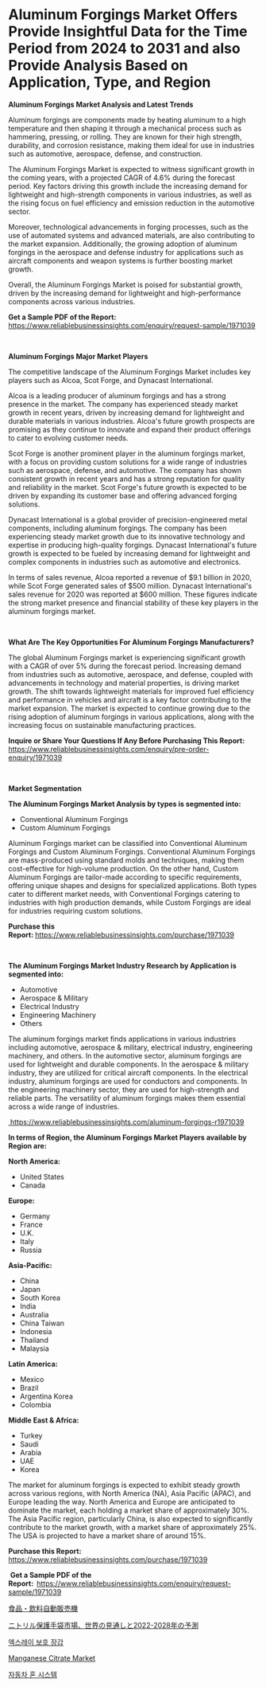 <p><h1>Aluminum Forgings Market Offers Provide Insightful Data for the Time Period from 2024 to 2031 and also Provide Analysis Based on Application, Type, and Region</h1></p><p><strong>Aluminum Forgings Market Analysis and Latest Trends</strong></p>
<p><p>Aluminum forgings are components made by heating aluminum to a high temperature and then shaping it through a mechanical process such as hammering, pressing, or rolling. They are known for their high strength, durability, and corrosion resistance, making them ideal for use in industries such as automotive, aerospace, defense, and construction.</p><p>The Aluminum Forgings Market is expected to witness significant growth in the coming years, with a projected CAGR of 4.6% during the forecast period. Key factors driving this growth include the increasing demand for lightweight and high-strength components in various industries, as well as the rising focus on fuel efficiency and emission reduction in the automotive sector.</p><p>Moreover, technological advancements in forging processes, such as the use of automated systems and advanced materials, are also contributing to the market expansion. Additionally, the growing adoption of aluminum forgings in the aerospace and defense industry for applications such as aircraft components and weapon systems is further boosting market growth.</p><p>Overall, the Aluminum Forgings Market is poised for substantial growth, driven by the increasing demand for lightweight and high-performance components across various industries.</p></p>
<p><strong>Get a Sample PDF of the Report:&nbsp;</strong> <a href="https://www.reliablebusinessinsights.com/enquiry/request-sample/1971039">https://www.reliablebusinessinsights.com/enquiry/request-sample/1971039</a></p>
<p>&nbsp;</p>
<p><strong>Aluminum Forgings Major Market Players</strong></p>
<p><p>The competitive landscape of the Aluminum Forgings Market includes key players such as Alcoa, Scot Forge, and Dynacast International. </p><p>Alcoa is a leading producer of aluminum forgings and has a strong presence in the market. The company has experienced steady market growth in recent years, driven by increasing demand for lightweight and durable materials in various industries. Alcoa's future growth prospects are promising as they continue to innovate and expand their product offerings to cater to evolving customer needs.</p><p>Scot Forge is another prominent player in the aluminum forgings market, with a focus on providing custom solutions for a wide range of industries such as aerospace, defense, and automotive. The company has shown consistent growth in recent years and has a strong reputation for quality and reliability in the market. Scot Forge's future growth is expected to be driven by expanding its customer base and offering advanced forging solutions.</p><p>Dynacast International is a global provider of precision-engineered metal components, including aluminum forgings. The company has been experiencing steady market growth due to its innovative technology and expertise in producing high-quality forgings. Dynacast International's future growth is expected to be fueled by increasing demand for lightweight and complex components in industries such as automotive and electronics.</p><p>In terms of sales revenue, Alcoa reported a revenue of $9.1 billion in 2020, while Scot Forge generated sales of $500 million. Dynacast International's sales revenue for 2020 was reported at $600 million. These figures indicate the strong market presence and financial stability of these key players in the aluminum forgings market.</p></p>
<p>&nbsp;</p>
<p><strong>What Are The Key Opportunities For Aluminum Forgings Manufacturers?</strong></p>
<p><p>The global Aluminum Forgings market is experiencing significant growth with a CAGR of over 5% during the forecast period. Increasing demand from industries such as automotive, aerospace, and defense, coupled with advancements in technology and material properties, is driving market growth. The shift towards lightweight materials for improved fuel efficiency and performance in vehicles and aircraft is a key factor contributing to the market expansion. The market is expected to continue growing due to the rising adoption of aluminum forgings in various applications, along with the increasing focus on sustainable manufacturing practices.</p></p>
<p><strong>Inquire or Share Your Questions If Any Before Purchasing This Report:</strong> <a href="https://www.reliablebusinessinsights.com/enquiry/pre-order-enquiry/1971039">https://www.reliablebusinessinsights.com/enquiry/pre-order-enquiry/1971039</a></p>
<p>&nbsp;</p>
<p><strong>Market Segmentation</strong></p>
<p><strong>The Aluminum Forgings Market Analysis by types is segmented into:</strong></p>
<p><ul><li>Conventional Aluminum Forgings</li><li>Custom Aluminum Forgings</li></ul></p>
<p><p>Aluminum Forgings market can be classified into Conventional Aluminum Forgings and Custom Aluminum Forgings. Conventional Aluminum Forgings are mass-produced using standard molds and techniques, making them cost-effective for high-volume production. On the other hand, Custom Aluminum Forgings are tailor-made according to specific requirements, offering unique shapes and designs for specialized applications. Both types cater to different market needs, with Conventional Forgings catering to industries with high production demands, while Custom Forgings are ideal for industries requiring custom solutions.</p></p>
<p><strong>Purchase this Report:&nbsp;</strong><a href="https://www.reliablebusinessinsights.com/purchase/1971039">https://www.reliablebusinessinsights.com/purchase/1971039</a></p>
<p>&nbsp;</p>
<p><strong>The Aluminum Forgings Market Industry Research by Application is segmented into:</strong></p>
<p><ul><li>Automotive</li><li>Aerospace & Military</li><li>Electrical Industry</li><li>Engineering Machinery</li><li>Others</li></ul></p>
<p><p>The aluminum forgings market finds applications in various industries including automotive, aerospace & military, electrical industry, engineering machinery, and others. In the automotive sector, aluminum forgings are used for lightweight and durable components. In the aerospace & military industry, they are utilized for critical aircraft components. In the electrical industry, aluminum forgings are used for conductors and components. In the engineering machinery sector, they are used for high-strength and reliable parts. The versatility of aluminum forgings makes them essential across a wide range of industries.</p></p>
<p><a href="https://www.reliablebusinessinsights.com/aluminum-forgings-r1971039">&nbsp;https://www.reliablebusinessinsights.com/aluminum-forgings-r1971039</a></p>
<p><strong>In terms of Region, the Aluminum Forgings Market Players available by Region are:</strong></p>
<p>
    <p> <strong> North America: </strong>
        <ul>
            <li>United States</li>
            <li>Canada</li>
        </ul>
        </p> 
    <p> <strong> Europe: </strong>
        <ul>
            <li>Germany</li>
            <li>France</li>
            <li>U.K.</li>
            <li>Italy</li>
            <li>Russia</li>
        </ul>
        </p> 
    <p> <strong> Asia-Pacific: </strong>
        <ul>
            <li>China</li>
            <li>Japan</li>
            <li>South Korea</li>
            <li>India</li>
            <li>Australia</li>
            <li>China Taiwan</li>
            <li>Indonesia</li>
            <li>Thailand</li>
            <li>Malaysia</li>
        </ul>
        </p> 
    <p> <strong> Latin America: </strong>
        <ul>
            <li>Mexico</li>
            <li>Brazil</li>
            <li>Argentina Korea</li>
            <li>Colombia</li>
        </ul>
        </p> 
    <p> <strong> Middle East & Africa: </strong>
        <ul>
            <li>Turkey</li>
            <li>Saudi</li>
            <li>Arabia</li>
            <li>UAE</li>
            <li>Korea</li>
        </ul>
    </p>
    </p>
<p><p>The market for aluminum forgings is expected to exhibit steady growth across various regions, with North America (NA), Asia Pacific (APAC), and Europe leading the way. North America and Europe are anticipated to dominate the market, each holding a market share of approximately 30%. The Asia Pacific region, particularly China, is also expected to significantly contribute to the market growth, with a market share of approximately 25%. The USA is projected to have a market share of around 15%.</p></p>
<p><strong>Purchase this Report: </strong><a href="https://www.reliablebusinessinsights.com/purchase/1971039">https://www.reliablebusinessinsights.com/purchase/1971039</a></p>
<p>&nbsp;<strong>Get a Sample PDF of the Report:&nbsp;&nbsp;</strong><a href="https://www.reliablebusinessinsights.com/enquiry/request-sample/1971039">https://www.reliablebusinessinsights.com/enquiry/request-sample/1971039</a></p>
<p><strong></strong></p>
<p><p><a href="https://github.com/CloydAbbott2023/Market-Research-Report-List-2/blob/main/5706868134701.md">食品・飲料自動販売機</a></p><p><a href="https://medium.com/@jack3lambert/%E3%82%B0%E3%83%AD%E3%83%BC%E3%83%90%E3%83%AB%E3%83%8B%E3%83%88%E3%83%AA%E3%83%AB%E4%BF%9D%E8%AD%B7%E6%89%8B%E8%A2%8B%E5%B8%82%E5%A0%B4-%E3%82%B0%E3%83%AD%E3%83%BC%E3%83%90%E3%83%AB%E5%B1%95%E6%9C%9B%E3%81%8A%E3%82%88%E3%81%B32022%E5%B9%B4%E3%81%8B%E3%82%892028%E5%B9%B4%E3%81%AE%E4%BA%88%E6%B8%AC%E5%B8%82%E5%A0%B4%E3%82%B5%E3%82%A4%E3%82%BA%E3%81%AF-%E6%A5%AD%E7%95%8C%E3%81%AE%E4%BA%88%E6%B8%AC%E3%81%AB%E3%82%88%E3%82%8B%E3%81%A8-2024%E5%B9%B4%E3%81%8B%E3%82%892031%E5%B9%B4%E3%81%BE%E3%81%A7-%E3%81%AEcagr%E3%82%92%E7%B5%8C%E9%A8%93%E3%81%99%E3%82%8B%E8%A6%8B%E8%BE%BC%E3%81%BF%E3%81%A7%E3%81%99-7d5e87465b18">ニトリル保護手袋市場、世界の見通しと2022-2028年の予測</a></p><p><a href="https://medium.com/@trishnachaudharytwinkle_51083/%EA%B8%80%EB%A1%9C%EB%B2%8C-%EC%97%91%EC%8A%A4%EB%A0%88%EC%9D%B4-%EB%B3%B4%ED%98%B8-%EC%9E%A5%EA%B0%91-%EC%82%B0%EC%97%85-%EC%9C%A0%ED%98%95-%EC%9D%91%EC%9A%A9-%EC%8B%9C%EC%9E%A5-%EC%B0%B8%EC%97%AC%EC%9E%90-%EC%A7%80%EC%97%AD%EB%B3%84-%EC%84%B1%EC%9E%A5-%EB%B6%84%EC%84%9D-%EB%B0%8F-%EB%AF%B8%EB%9E%98-%EC%8B%9C%EB%82%98%EB%A6%AC%EC%98%A4-2024-2031-10be07e5eae6">엑스레이 보호 장갑</a></p><p><a href="https://github.com/gdfhhhj/Market-Research-Report-List-5/blob/main/manganese-citrate-market.md">Manganese Citrate Market</a></p><p><a href="https://github.com/rahat-gis/Market-Research-Report-List-1/blob/main/3865284139968.md">자동차 혼 시스템</a></p></p>